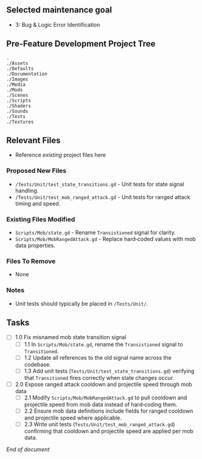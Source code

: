 ## Selected maintenance goal
- 3: Bug & Logic Error Identification

## Pre-Feature Development Project Tree
```
.
./Assets
./Defaults
./Documentation
./Images
./Media
./Mods
./Scenes
./Scripts
./Shaders
./Sounds
./Tests
./Textures
```

## Relevant Files
- Reference *existing* project files here

### Proposed New Files
- `/Tests/Unit/test_state_transitions.gd` - Unit tests for state signal handling.
- `/Tests/Unit/test_mob_ranged_attack.gd` - Unit tests for ranged attack timing and speed.

### Existing Files Modified
- `Scripts/Mob/state.gd` - Rename `Transistioned` signal for clarity.
- `Scripts/Mob/MobRangedAttack.gd` - Replace hard‑coded values with mob data properties.

### Files To Remove
- None

### Notes
- Unit tests should typically be placed in `/Tests/Unit/`.

## Tasks
- [ ] 1.0 Fix misnamed mob state transition signal
  - [ ] 1.1 In `Scripts/Mob/state.gd`, rename the `Transistioned` signal to `Transitioned`.
  - [ ] 1.2 Update all references to the old signal name across the codebase.
  - [ ] 1.3 Add unit tests (`Tests/Unit/test_state_transitions.gd`) verifying that `Transitioned` fires correctly when state changes occur.
- [ ] 2.0 Expose ranged attack cooldown and projectile speed through mob data
  - [ ] 2.1 Modify `Scripts/Mob/MobRangedAttack.gd` to pull cooldown and projectile speed from mob data instead of hard‑coding them.
  - [ ] 2.2 Ensure mob data definitions include fields for ranged cooldown and projectile speed where applicable.
  - [ ] 2.3 Write unit tests (`Tests/Unit/test_mob_ranged_attack.gd`) confirming that cooldown and projectile speed are applied per mob data.

*End of document*
